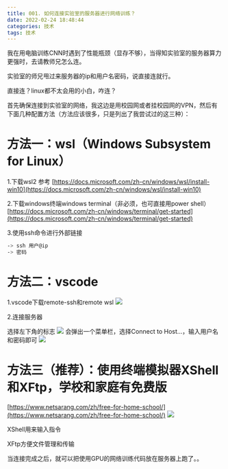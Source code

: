 ```yaml
---
title: 001. 如何连接实验室的服务器进行网络训练？
date: 2022-02-24 18:48:44
categories: 技术
tags: 技术
---
```

我在用电脑训练CNN时遇到了性能瓶颈（显存不够），当得知实验室的服务器算力更强时，去请教师兄怎么连。

实验室的师兄甩过来服务器的ip和用户名密码，说直接连就行。

直接连？linux都不太会用的小白，咋连？

首先确保连接到实验室的网络，我这边是用校园网或者挂校园网的VPN，然后有下面几种配置方法（方法应该很多，只是列出了我尝试过的这三种）：
<!--more-->
# 方法一：wsl（Windows Subsystem for Linux）
1.下载wsl2
参考
[https://docs.microsoft.com/zh-cn/windows/wsl/install-win10](https://docs.microsoft.com/zh-cn/windows/wsl/install-win10)

2.下载windows终端windows terminal（非必须，也可直接用power shell）
[https://docs.microsoft.com/zh-cn/windows/terminal/get-started](https://docs.microsoft.com/zh-cn/windows/terminal/get-started)

3.使用ssh命令进行外部链接

```bash
-> ssh 用户@ip
-> 密码
```

# 方法二：vscode
1.vscode下载remote-ssh和remote wsl
![](https://img-blog.csdnimg.cn/20210519110928571.png?x-oss-process=image/watermark,type_ZmFuZ3poZW5naGVpdGk,shadow_10,text_aHR0cHM6Ly9ibG9nLmNzZG4ubmV0L3FxXzI4ODA1NTk3,size_16,color_FFFFFF,t_70)

2.连接服务器

选择左下角的标志
![](https://img-blog.csdnimg.cn/20210519111221622.png)
会弹出一个菜单栏，选择Connect to Host...，输入用户名和密码即可
![](https://img-blog.csdnimg.cn/20210519111159132.png?x-oss-process=image/watermark,type_ZmFuZ3poZW5naGVpdGk,shadow_10,text_aHR0cHM6Ly9ibG9nLmNzZG4ubmV0L3FxXzI4ODA1NTk3,size_16,color_FFFFFF,t_70)

# 方法三（推荐）：使用终端模拟器XShell和XFtp，学校和家庭有免费版
[https://www.netsarang.com/zh/free-for-home-school/](https://www.netsarang.com/zh/free-for-home-school/)
![](https://img-blog.csdnimg.cn/2021051911143257.png)

XShell用来输入指令

XFtp方便文件管理和传输

当连接完成之后，就可以把使用GPU的网络训练代码放在服务器上跑了。。
